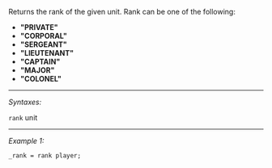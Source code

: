 Returns the rank of the given unit. Rank can be one of the following:
* **"PRIVATE"**
* **"CORPORAL"**
* **"SERGEANT"**
* **"LIEUTENANT"**
* **"CAPTAIN"**
* **"MAJOR"**
* **"COLONEL"**


---
*Syntaxes:*

`rank` unit

---
*Example 1:*

```sqf
_rank = rank player;
```